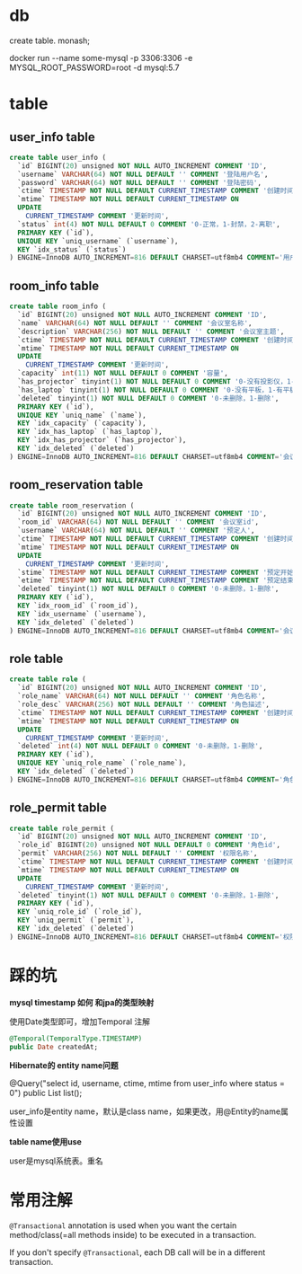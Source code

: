 

# db

create table. monash;



docker run --name some-mysql -p 3306:3306 -e MYSQL_ROOT_PASSWORD=root -d mysql:5.7



# table

## user_info table

```sql
create table user_info (
  `id` BIGINT(20) unsigned NOT NULL AUTO_INCREMENT COMMENT 'ID',
  `username` VARCHAR(64) NOT NULL DEFAULT '' COMMENT '登陆用户名',
  `password` VARCHAR(64) NOT NULL DEFAULT '' COMMENT '登陆密码',
  `ctime` TIMESTAMP NOT NULL DEFAULT CURRENT_TIMESTAMP COMMENT '创建时间',
  `mtime` TIMESTAMP NOT NULL DEFAULT CURRENT_TIMESTAMP ON
  UPDATE
    CURRENT_TIMESTAMP COMMENT '更新时间',
  `status` int(4) NOT NULL DEFAULT 0 COMMENT '0-正常，1-封禁，2-离职',
  PRIMARY KEY (`id`),
  UNIQUE KEY `uniq_username` (`username`),
  KEY `idx_status` (`status`)
) ENGINE=InnoDB AUTO_INCREMENT=816 DEFAULT CHARSET=utf8mb4 COMMENT='用户注册信息表'
```





## room_info table

```sql
create table room_info (
  `id` BIGINT(20) unsigned NOT NULL AUTO_INCREMENT COMMENT 'ID',
  `name` VARCHAR(64) NOT NULL DEFAULT '' COMMENT '会议室名称',
  `description` VARCHAR(256) NOT NULL DEFAULT '' COMMENT '会议室主题',
  `ctime` TIMESTAMP NOT NULL DEFAULT CURRENT_TIMESTAMP COMMENT '创建时间',
  `mtime` TIMESTAMP NOT NULL DEFAULT CURRENT_TIMESTAMP ON
  UPDATE
    CURRENT_TIMESTAMP COMMENT '更新时间',
  `capacity` int(11) NOT NULL DEFAULT 0 COMMENT '容量',
  `has_projector` tinyint(1) NOT NULL DEFAULT 0 COMMENT '0-没有投影仪，1-有投影仪',
  `has_laptop` tinyint(1) NOT NULL DEFAULT 0 COMMENT '0-没有平板，1-有平板',
  `deleted` tinyint(1) NOT NULL DEFAULT 0 COMMENT '0-未删除，1-删除',
  PRIMARY KEY (`id`),
  UNIQUE KEY `uniq_name` (`name`),
  KEY `idx_capacity` (`capacity`),
  KEY `idx_has_laptop` (`has_laptop`),
  KEY `idx_has_projector` (`has_projector`),
  KEY `idx_deleted` (`deleted`)
) ENGINE=InnoDB AUTO_INCREMENT=816 DEFAULT CHARSET=utf8mb4 COMMENT='会议室信息表'
```





## room_reservation table

```sql
create table room_reservation (
  `id` BIGINT(20) unsigned NOT NULL AUTO_INCREMENT COMMENT 'ID',
  `room_id` VARCHAR(64) NOT NULL DEFAULT '' COMMENT '会议室id',
  `username` VARCHAR(64) NOT NULL DEFAULT '' COMMENT '预定人',
  `ctime` TIMESTAMP NOT NULL DEFAULT CURRENT_TIMESTAMP COMMENT '创建时间',
  `mtime` TIMESTAMP NOT NULL DEFAULT CURRENT_TIMESTAMP ON
  UPDATE
    CURRENT_TIMESTAMP COMMENT '更新时间',
  `stime` TIMESTAMP NOT NULL DEFAULT CURRENT_TIMESTAMP COMMENT '预定开始时间',
  `etime` TIMESTAMP NOT NULL DEFAULT CURRENT_TIMESTAMP COMMENT '预定结束时间',
  `deleted` tinyint(1) NOT NULL DEFAULT 0 COMMENT '0-未删除，1-删除',
  PRIMARY KEY (`id`),
  KEY `idx_room_id` (`room_id`),
  KEY `idx_username` (`username`),
  KEY `idx_deleted` (`deleted`)
) ENGINE=InnoDB AUTO_INCREMENT=816 DEFAULT CHARSET=utf8mb4 COMMENT='会议室预定记录表'
```



## role table

```sql
create table role (
  `id` BIGINT(20) unsigned NOT NULL AUTO_INCREMENT COMMENT 'ID',
  `role_name` VARCHAR(64) NOT NULL DEFAULT '' COMMENT '角色名称',
  `role_desc` VARCHAR(256) NOT NULL DEFAULT '' COMMENT '角色描述',
  `ctime` TIMESTAMP NOT NULL DEFAULT CURRENT_TIMESTAMP COMMENT '创建时间',
  `mtime` TIMESTAMP NOT NULL DEFAULT CURRENT_TIMESTAMP ON
  UPDATE
    CURRENT_TIMESTAMP COMMENT '更新时间',
  `deleted` int(4) NOT NULL DEFAULT 0 COMMENT '0-未删除，1-删除',
  PRIMARY KEY (`id`),
  UNIQUE KEY `uniq_role_name` (`role_name`),
  KEY `idx_deleted` (`deleted`)
) ENGINE=InnoDB AUTO_INCREMENT=816 DEFAULT CHARSET=utf8mb4 COMMENT='角色表'
```



## role_permit table

```sql
create table role_permit (
  `id` BIGINT(20) unsigned NOT NULL AUTO_INCREMENT COMMENT 'ID',
  `role_id` BIGINT(20) unsigned NOT NULL DEFAULT 0 COMMENT '角色id',
  `permit` VARCHAR(256) NOT NULL DEFAULT '' COMMENT '权限名称',
  `ctime` TIMESTAMP NOT NULL DEFAULT CURRENT_TIMESTAMP COMMENT '创建时间',
  `mtime` TIMESTAMP NOT NULL DEFAULT CURRENT_TIMESTAMP ON
  UPDATE
    CURRENT_TIMESTAMP COMMENT '更新时间',
  `deleted` tinyint(1) NOT NULL DEFAULT 0 COMMENT '0-未删除，1-删除',
  PRIMARY KEY (`id`),
  KEY `uniq_role_id` (`role_id`),
  KEY `uniq_permit` (`permit`),
  KEY `idx_deleted` (`deleted`)
) ENGINE=InnoDB AUTO_INCREMENT=816 DEFAULT CHARSET=utf8mb4 COMMENT='权限角色关联表'
```





# 踩的坑

**mysql timestamp 如何 和jpa的类型映射**

使用Date类型即可，增加Temporal 注解

```sql
@Temporal(TemporalType.TIMESTAMP)
public Date createdAt;
```



**Hibernate的 entity name问题**

@Query("select id, username, ctime, mtime from user_info where status = 0")
    public List<User> list();

user_info是entity name，默认是class name，如果更改，用@Entity的name属性设置



**table name使用use**

user是mysql系统表。重名





# 常用注解

`@Transactional` annotation is used when you want the certain method/class(=all methods inside) to be executed in a transaction.

If you don't specify `@Transactional`, each DB call will be in a different transaction.



